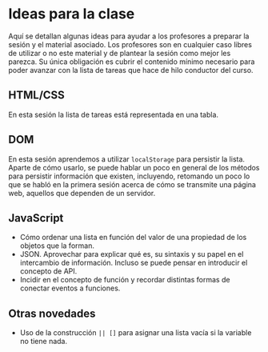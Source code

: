 # Ideas para la clase

Aquí se detallan algunas ideas para ayudar a los profesores a preparar la sesión y el material asociado. Los profesores son en cualquier caso libres de utilizar o no este material y de plantear la sesión como mejor les parezca. Su única obligación es cubrir el contenido mínimo necesario para poder avanzar con la lista de tareas que hace de hilo conductor del curso.

## HTML/CSS

En esta sesión la lista de tareas está representada en una tabla.

## DOM

En esta sesión aprendemos a utilizar `localStorage` para persistir la lista. Aparte de cómo usarlo, se puede hablar un poco en general de los métodos para persistir información que existen, incluyendo, retomando un poco lo que se habló en la primera sesión acerca de cómo se transmite una página web, aquellos que dependen de un servidor.

## JavaScript

* Cómo ordenar una lista en función del valor de una propiedad de los objetos que la forman.
* JSON. Aprovechar para explicar qué es, su sintaxis y su papel en el intercambio de información. Incluso se puede pensar en introducir el concepto de API.
* Incidir en el concepto de función y recordar distintas formas de conectar eventos a funciones.

## Otras novedades

* Uso de la construcción `|| []` para asignar una lista vacía si la variable no tiene nada.
